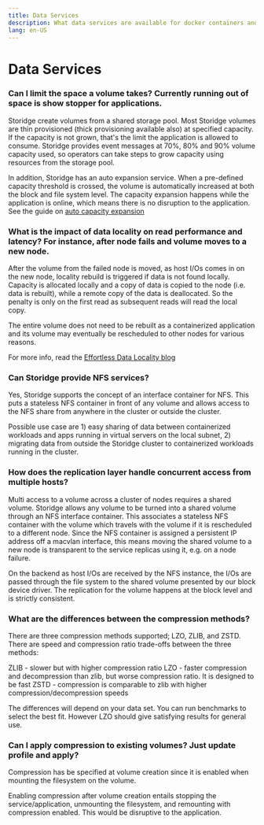 ```yaml
---
title: Data Services
description: What data services are available for docker containers and swarm services?
lang: en-US
---
```


# Data Services

### Can I limit the space a volume takes? Currently running out of space is show stopper for applications.

Storidge create volumes from a shared storage pool. Most Storidge volumes are thin provisioned (thick provisioning available also) at specified capacity. If the capacity is not grown, that's the limit the application is allowed to consume. Storidge provides event messages at 70%, 80% and 90% volume capacity used, so operators can take steps to grow capacity using resources from the storage pool.

In addition, Storidge has an auto expansion service. When a pre-defined capacity threshold is crossed, the volume is automatically increased at both the block and file system level. The capacity expansion happens while the application is online, which means there is no disruption to the application. See the guide on [auto capacity expansion](https://guide.storidge.com/getting_started/autoexpand.html)

### What is the impact of data locality on read performance and latency? For instance, after node fails and volume moves to a new node.

After the volume from the failed node is moved, as host I/Os comes in on the new node, locality rebuild is triggered if data is not found locally. Capacity is allocated locally and a copy of data is copied to the node (i.e. data is rebuilt), while a remote copy of the data is deallocated. So the penalty is only on the first read as subsequent reads will read the local copy.

The entire volume does not need to be rebuilt as a containerized application and its volume may eventually be rescheduled to other nodes for various reasons.

For more info, read the [Effortless Data Locality blog](https://storidge.com/blog/effortless-data-locality-with-storidge/)

### Can Storidge provide NFS services?

Yes, Storidge supports the concept of an interface container for NFS. This puts a stateless NFS container in front of any volume and allows access to the NFS share from anywhere in the cluster or outside the cluster.

Possible use case are 1) easy sharing of data between containerized workloads and apps running in virtual servers on the local subnet, 2) migrating data from outside the Storidge cluster to containerized workloads running in the cluster.

### How does the replication layer handle concurrent access from multiple hosts?

Multi access to a volume across a cluster of nodes requires a shared volume. Storidge allows any volume to be turned into a shared volume through an NFS interface container. This associates a stateless NFS container with the volume which travels with the volume if it is rescheduled to a different node. Since the NFS container is assigned a persistent IP address off a macvlan interface, this means moving the shared volume to a new node is transparent to the service replicas using it, e.g. on a node failure.

On the backend as host I/Os are received by the NFS instance, the I/Os are passed through the file system to the shared volume presented by our block device driver. The replication for the volume happens at the block level and is strictly consistent.

### What are the differences between the compression methods?

There are three compression methods supported; LZO, ZLIB, and ZSTD. There are speed and compression ratio trade-offs between the three methods:  

ZLIB - slower but with higher compression ratio
LZO - faster compression and decompression than zlib, but worse compression ratio. It is designed to be fast
ZSTD - compression is comparable to zlib with higher compression/decompression speeds 

The differences will depend on your data set. You can run benchmarks to select the best fit. However LZO should give satisfying results for general use.

### Can I apply compression to existing volumes? Just update profile and apply?

Compression has be specified at volume creation since it is enabled when mounting the filesystem on the volume. 

Enabling compression after volume creation entails stopping the service/application, unmounting the filesystem, and remounting with compression enabled. This would be disruptive to the application. 



